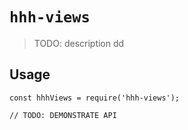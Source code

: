 # `hhh-views`

> TODO: description dd

## Usage

```
const hhhViews = require('hhh-views');

// TODO: DEMONSTRATE API
```

<code src="./demo/demo1.tsx" title="按钮"></code>
